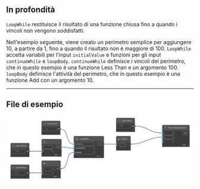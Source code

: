 ## In profondità
`LoopWhile` restituisce il risultato di una funzione chiusa fino a quando i vincoli non vengono soddisfatti.

Nell'esempio seguente, viene creato un perimetro semplice per aggiungere 10, a partire da 1, fino a quando il risultato non è maggiore di 100. `LoopWhile` accetta variabili per l'input `initialValue` e funzioni per gli input `continueWhile` e `loopBody`. `continueWhile` definisce i vincoli del perimetro, che in questo esempio è una funzione Less Than e un argomento 100. `loopBody` definisce l'attività del perimetro, che in questo esempio è una funzione Add con un argomento 10.
___
## File di esempio

![LoopWhile](./LoopWhile_img.jpg)
